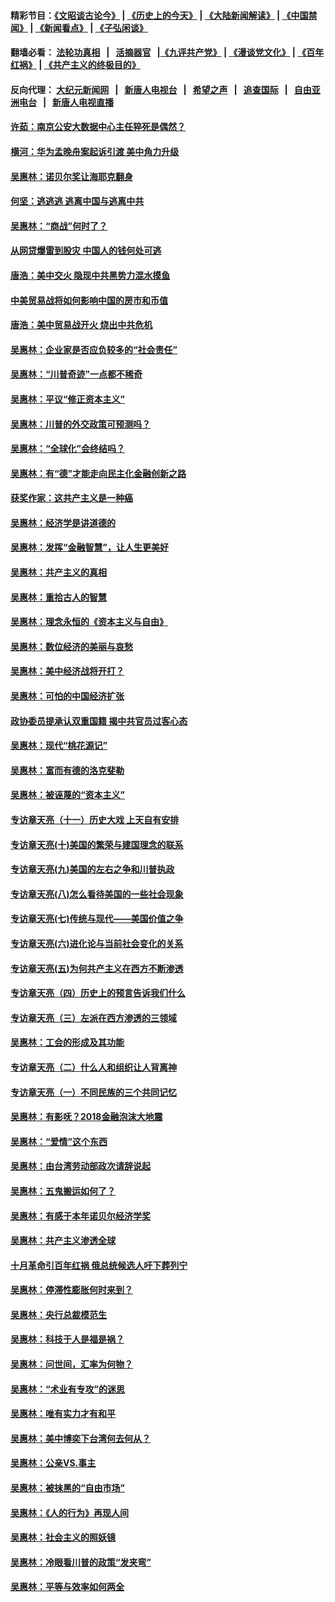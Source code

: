 #### 精彩节目：[《文昭谈古论今》](http://139.180.197.195/wenzhao) | [《历史上的今天》](http://139.180.197.195/today-in-history) | [《大陆新闻解读》](http://139.180.197.195/ntdtv-comedy) | [《中国禁闻》](http://139.180.197.195/ntdtv-news) | [《新闻看点》](http://139.180.197.195/news-insight) | [《子弘闲谈》](http://139.180.197.195/zihongxiantan/) 

 #### 翻墙必看： [法轮功真相](http://139.180.197.195:10000/videos/truth.html) &nbsp;&nbsp;|&nbsp;&nbsp; [活摘器官](http://139.180.197.195:10000/videos/res/Organs/) &nbsp;&nbsp;|[《九评共产党》](http://139.180.197.195:10000/videos/jiuping) | [《漫谈党文化》](http://139.180.197.195:10000/videos/mtdwh) | [《百年红祸》](http://139.180.197.195:10000/videos/bnhh) | [《共产主义的终极目的》](http://139.180.197.195:10000/videos/res/zjmd) 

 #### 反向代理： [大纪元新闻网](http://139.180.197.195:10080/) &nbsp;&nbsp;|&nbsp;&nbsp; [新唐人电视台](http://139.180.197.195:8000/) &nbsp;&nbsp;|&nbsp;&nbsp; [希望之声](http://139.180.197.195:8200/) &nbsp;&nbsp;|&nbsp;&nbsp; [追查国际](http://139.180.197.195:10010/) &nbsp;&nbsp;|&nbsp;&nbsp; [自由亚洲电台](http://139.180.197.195:9800/) &nbsp;&nbsp;|&nbsp;&nbsp; [新唐人电视直播](http://139.180.197.195/) 

#### [许茹：南京公安大数据中心主任猝死是偶然？](../pages/nsc423/n11064744.md?t=03072136) 

#### [横河：华为孟晚舟案起诉引渡 美中角力升级](../pages/nsc423/n11027230.md?t=03072136) 

#### [吴惠林：诺贝尔奖让海耶克翻身](../pages/nsc423/n10890049.md?t=03072136) 

#### [何坚：逃逃逃 逃离中国与逃离中共](../pages/nsc423/n10592891.md?t=03072136) 

#### [吴惠林：“商战”何时了？](../pages/nsc423/n10573558.md?t=03072136) 

#### [从网贷爆雷到股灾 中国人的钱何处可逃](../pages/nsc423/n10572800.md?t=03072136) 

#### [唐浩：美中交火 隐现中共黑势力混水摸鱼](../pages/nsc423/n10544040.md?t=03072136) 

#### [中美贸易战将如何影响中国的房市和币值](../pages/nsc423/n10543697.md?t=03072136) 

#### [唐浩：美中贸易战开火 烧出中共危机](../pages/nsc423/n10540126.md?t=03072136) 

#### [吴惠林：企业家是否应负较多的“社会责任”](../pages/nsc423/n10535022.md?t=03072136) 

#### [吴惠林：“川普奇迹”一点都不稀奇](../pages/nsc423/n10512808.md?t=03072136) 

#### [吴惠林：平议“修正资本主义”](../pages/nsc423/n10495724.md?t=03072136) 

#### [吴惠林：川普的外交政策可预测吗？](../pages/nsc423/n10462387.md?t=03072136) 

#### [吴惠林：“全球化”会终结吗？](../pages/nsc423/n10452838.md?t=03072136) 

#### [吴惠林：有“德”才能走向民主化金融创新之路](../pages/nsc423/n10432292.md?t=03072136) 

#### [获奖作家：这共产主义是一种癌](../pages/nsc423/n10431541.md?t=03072136) 

#### [吴惠林：经济学是讲道德的](../pages/nsc423/n10398014.md?t=03072136) 

#### [吴惠林：发挥“金融智慧”，让人生更美好](../pages/nsc423/n10375019.md?t=03072136) 

#### [吴惠林：共产主义的真相](../pages/nsc423/n10351394.md?t=03072136) 

#### [吴惠林：重拾古人的智慧](../pages/nsc423/n10337691.md?t=03072136) 

#### [吴惠林：理念永恒的《资本主义与自由》](../pages/nsc423/n10316274.md?t=03072136) 

#### [吴惠林：数位经济的美丽与哀愁](../pages/nsc423/n10292946.md?t=03072136) 

#### [吴惠林：美中经济战将开打？](../pages/nsc423/n10258825.md?t=03072136) 

#### [吴惠林：可怕的中国经济扩张](../pages/nsc423/n10219147.md?t=03072136) 

#### [政协委员提承认双重国籍 揭中共官员过客心态](../pages/nsc423/n10208809.md?t=03072136) 

#### [吴惠林：现代“桃花源记”](../pages/nsc423/n10185234.md?t=03072136) 

#### [吴惠林：富而有德的洛克斐勒](../pages/nsc423/n10142264.md?t=03072136) 

#### [吴惠林：被诬蔑的“资本主义”](../pages/nsc423/n10124816.md?t=03072136) 

#### [专访章天亮（十一）历史大戏 上天自有安排](../pages/nsc423/n10094905.md?t=03072136) 

#### [专访章天亮(十)美国的繁荣与建国理念的联系](../pages/nsc423/n10094899.md?t=03072136) 

#### [专访章天亮(九)美国的左右之争和川普执政](../pages/nsc423/n10094889.md?t=03072136) 

#### [专访章天亮(八)怎么看待美国的一些社会现象](../pages/nsc423/n10094857.md?t=03072136) 

#### [专访章天亮(七)传统与现代——美国价值之争](../pages/nsc423/n10093140.md?t=03072136) 

#### [专访章天亮(六)进化论与当前社会变化的关系](../pages/nsc423/n10092036.md?t=03072136) 

#### [专访章天亮(五)为何共产主义在西方不断渗透](../pages/nsc423/n10083620.md?t=03072136) 

#### [专访章天亮（四）历史上的预言告诉我们什么](../pages/nsc423/n10083606.md?t=03072136) 

#### [专访章天亮（三）左派在西方渗透的三领域](../pages/nsc423/n10081115.md?t=03072136) 

#### [吴惠林：工会的形成及其功能](../pages/nsc423/n10080633.md?t=03072136) 

#### [专访章天亮（二）什么人和组织让人背离神](../pages/nsc423/n10076637.md?t=03072136) 

#### [专访章天亮（一）不同民族的三个共同记忆](../pages/nsc423/n10074188.md?t=03072136) 

#### [吴惠林：有影呒？2018金融泡沫大地震](../pages/nsc423/n10040534.md?t=03072136) 

#### [吴惠林：“爱情”这个东西](../pages/nsc423/n10019423.md?t=03072136) 

#### [吴惠林：由台湾劳动部政次请辞说起](../pages/nsc423/n9979679.md?t=03072136) 

#### [吴惠林：五鬼搬运如何了？](../pages/nsc423/n9925338.md?t=03072136) 

#### [吴惠林：有感于本年诺贝尔经济学奖](../pages/nsc423/n9871883.md?t=03072136) 

#### [吴惠林：共产主义渗透全球](../pages/nsc423/n9812748.md?t=03072136) 

#### [十月革命引百年红祸 俄总统候选人吁下葬列宁](../pages/nsc423/n9810182.md?t=03072136) 

#### [吴惠林：停滞性膨胀何时来到？](../pages/nsc423/n9764136.md?t=03072136) 

#### [吴惠林：央行总裁模范生](../pages/nsc423/n9728134.md?t=03072136) 

#### [吴惠林：科技于人是福是祸？](../pages/nsc423/n9672982.md?t=03072136) 

#### [吴惠林：问世间，汇率为何物？](../pages/nsc423/n9621788.md?t=03072136) 

#### [吴惠林：“术业有专攻”的迷思](../pages/nsc423/n9580363.md?t=03072136) 

#### [吴惠林：唯有实力才有和平](../pages/nsc423/n9529599.md?t=03072136) 

#### [吴惠林：美中博奕下台湾何去何从？](../pages/nsc423/n9483598.md?t=03072136) 

#### [吴惠林：公亲VS.事主](../pages/nsc423/n9425637.md?t=03072136) 

#### [吴惠林：被抹黑的“自由市场”](../pages/nsc423/n9351545.md?t=03072136) 

#### [吴惠林：《人的行为》再现人间](../pages/nsc423/n9296339.md?t=03072136) 

#### [吴惠林：社会主义的照妖镜](../pages/nsc423/n9243460.md?t=03072136) 

#### [吴惠林：冷眼看川普的政策“发夹弯”](../pages/nsc423/n9120684.md?t=03072136) 

#### [吴惠林：平等与效率如何两全](../pages/nsc423/n9075430.md?t=03072136) 

